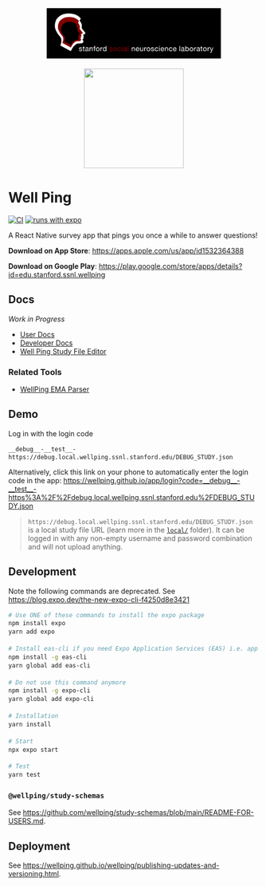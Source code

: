<div align="center">
  <a href="https://ssnl.stanford.edu/"><img width="350" src="./.images/SSNL.jpg"></a>
  <br><br>
  <a href="https://wellping.github.io/"><img width="200" height="200" src="./assets/icon-android-foreground.png"></a>
</div>

# Well Ping

[![CI](https://github.com/wellping/wellping/actions/workflows/jest.yml/badge.svg)](https://github.com/wellping/wellping/actions/workflows/jest.yml) [![runs with expo](https://img.shields.io/badge/Runs%20with%20Expo-000.svg?style=flat-square&logo=EXPO&labelColor=f3f3f3&logoColor=000)](https://expo.dev/)

A React Native survey app that pings you once a while to answer questions!

**Download on App Store**: https://apps.apple.com/us/app/id1532364388

**Download on Google Play**: https://play.google.com/store/apps/details?id=edu.stanford.ssnl.wellping

## Docs

*Work in Progress*

- [User Docs](https://wellping.github.io/)
- [Developer Docs](https://wellping.github.io/wellping/)
- [Well Ping Study File Editor](https://wellping.github.io/study-file-editor/)

### Related Tools

- [WellPing EMA Parser](https://github.com/StanfordSocialNeuroscienceLab/wellping-ema-parser)

## Demo

Log in with the login code

```
__debug__-__test__-https://debug.local.wellping.ssnl.stanford.edu/DEBUG_STUDY.json
```

Alternatively, click this link on your phone to automatically enter the login code in the app: https://wellping.github.io/app/login?code=__debug__-__test__-https%3A%2F%2Fdebug.local.wellping.ssnl.stanford.edu%2FDEBUG_STUDY.json

> `https://debug.local.wellping.ssnl.stanford.edu/DEBUG_STUDY.json` is a local study file URL (learn more in the [`local/`](./local/) folder). It can be logged in with any non-empty username and password combination and will not upload anything.

## Development

Note the following commands are deprecated. See https://blog.expo.dev/the-new-expo-cli-f4250d8e3421
```bash
# Use ONE of these commands to install the expo package
npm install expo
yarn add expo

# Install eas-cli if you need Expo Application Services (EAS) i.e. app deployment
npm install -g eas-cli
yarn global add eas-cli

# Do not use this command anymore
npm install -g expo-cli
yarn global add expo-cli

# Installation
yarn install

# Start
npx expo start

# Test
yarn test
```

### `@wellping/study-schemas`

See https://github.com/wellping/study-schemas/blob/main/README-FOR-USERS.md.

## Deployment

See https://wellping.github.io/wellping/publishing-updates-and-versioning.html.
